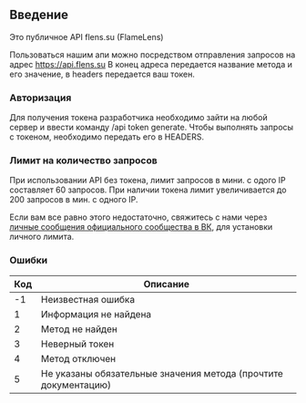 ## Введение

Это публичное API flens.su (FlameLens)

Пользоваться нашим апи можно посредством отправления запросов на адрес https://api.flens.su
В конец адреса передается название метода и его значение, в headers передается ваш токен.

### Авторизация

Для получения токена разработчика необходимо зайти на любой сервер и ввести команду /api token generate.
Чтобы выполнять запросы с токеном, необходимо передать его в HEADERS.

### Лимит на количество запросов

При использовании API без токена, лимит запросов в мини. с одого IP составляет 60 запросов.
При наличии токена лимит увеличивается до 200 запросов в мин. с одного IP.

Если вам все равно этого недостаточно, свяжитесь с нами через [личные сообщения официального сообщества в ВК](vk.me/flamelens), для установки личного лимита.

### Ошибки

Код | Описание
------------ | -------------
-1 | Неизвестная ошибка
1 | Информация не найдена
2 | Метод не найден
3 | Неверный токен 
4 | Метод отключен
5 | Не указаны обязательные значения метода (прочтите документацию)
